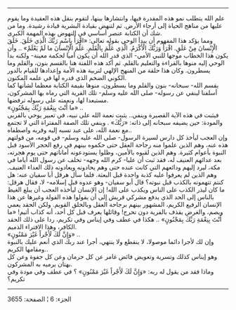------------------------------------------------------------------------

علم الله يتطلب نمو هذه المقدرة فيها، وانتشارها بينها، لتقوم بنقل هذه
العقيدة وما يقوم عليها من مناهج الحياة إلى أرجاء الأرض. ثم لتنهض بقيادة
البشرية قيادة رشيدة. وما من شك أن الكتابة عنصر أساسي في النهوض بهذه
المهمة الكبرى.  
ومما يؤكد هذا المفهوم أن يبدأ الوحي بقوله تعالى: «اقْرَأْ بِاسْمِ رَبِّكَ الَّذِي
خَلَقَ. خَلَقَ الْإِنْسانَ مِنْ عَلَقٍ. اقْرَأْ وَرَبُّكَ الْأَكْرَمُ. الَّذِي عَلَّمَ بِالْقَلَمِ. عَلَّمَ الْإِنْسانَ
ما لَمْ يَعْلَمْ» .. وأن يكون هذا الخطاب موجها للنبي الأمي- الذي قدر الله أن
يكون أميا لحكمة معينة- ولكنه بدأ الوحي إليه منوها بالقراءة والتعليم
بالقلم. ثم أكد هذه اللفتة هنا بالقسم بنون، والقلم وما يسطرون. وكان هذا
حلقة من المنهج الإلهي لتربية هذه الأمة وإعدادها للقيام بالدور الكوني
الضخم الذي قدره لها في علمه المكنون.  
يقسم الله- سبحانه- بنون والقلم وما يسطرون، منوها بقيمة الكتابة معظما
لشأنها كما أسلفنا لينفي عن رسوله- صلى الله عليه وسلم- تلك الفرية التي
رماه بها المشركون، مستبعدا لها، ونعمته على رسوله ترفضها.  
«ما أَنْتَ بِنِعْمَةِ رَبِّكَ بِمَجْنُونٍ» ..  
فيثبت في هذه الآية القصيرة وينفي.. يثبت نعمة الله على نبيه، في تعبير
يوحي بالقربى والمودة: حين يضيفه سبحانه إلى ذاته: «رَبُّكَ» . وينفي تلك الصفة
المفتراة التي لا تجتمع مع نعمة الله، على عبد نسبه إليه وقربه واصطفاه..  
وإن العجب ليأخذ كل دارس لسيرة الرسول- صلى الله عليه وسلم- في قومه، من
قولتهم هذه عنه، وهم الذين علموا منه رجاحة العقل حتى حكموه بينهم في رفع
الحجر الأسود قبل النبوة بأعوام كثيرة. وهم الذين لقبوه بالأمين، وظلوا
يستودعونه أماناتهم حتى يوم هجرته، بعد عدائهم العنيف له، فقد ثبت أن عليا-
كرم الله وجهه- تخلف عن رسول الله أياما في مكة، ليرد إليهم ودائعهم التي
كانت عنده حتى وهم يحادونه ويعادونه ذلك العداء العنيف. وهم الذين لم
يعرفوا عليه كذبة واحدة قبل البعثة. فلما سأل هرقل أبا سفيان عنه: هل كنتم
تتهمونه بالكذب قبل نبوته؟ قال أبو سفيان- وهو عدوه قبل إسلامه- لا، فقال
هرقل: ما كان ليذر الكذب على الناس ويكذب على الله! إن الإنسان ليأخذه
العجب أن يبلغ الغيظ بالناس إلى الحد الذي يدفع مشركي قريش إلى أن يقولوا
هذه القولة وغيرها عن هذا الإنسان الرفيع الكريم، المشهور بينهم برجاحة
العقل وبالخلق القويم. ولكن الحقد يعمي ويصم، والغرض يقذف بالفرية دون
تحرج! وقائلها يعرف قبل كل أحد، أنه كذاب أثيم! «ما أَنْتَ بِنِعْمَةِ رَبِّكَ بِمَجْنُونٍ»
.. هكذا في عطف وفي إيناس وفي تكريم، ردا على ذلك الحقد الكافر، وهذا
الافتراء الذميم.  
«وَإِنَّ لَكَ لَأَجْراً غَيْرَ مَمْنُونٍ» ..  
وإن لك لأجرا دائما موصولا، لا ينقطع ولا ينتهي، أجرا عند ربك الذي أنعم
عليك بالنبوة ومقامها الكريم..  
وهو إيناس كذلك وتسرية وتعويض فائض غامر عن كل حرمان وعن كل جفوة وعن كل
بهتان يرميه به المشركون.  
وماذا فقد من يقول له ربه: «وَإِنَّ لَكَ لَأَجْراً غَيْرَ مَمْنُونٍ» ؟ في عطف وفي مودة وفي
تكريم؟

------------------------------------------------------------------------

الجزء: 6 ¦ الصفحة: 3655
